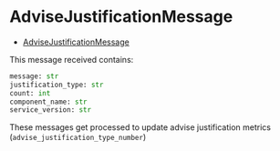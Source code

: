 # AdviseJustificationMessage

- [AdviseJustificationMessage](https://github.com/thoth-station/messaging/blob/master/thoth/messaging/advise_justification.py)

This message received contains:

```python
message: str
justification_type: str
count: int
component_name: str
service_version: str
```

These messages get processed to update advise justification metrics (`advise_justification_type_number`)
